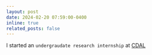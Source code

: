```yaml
---
layout: post
date: 2024-02-20 07:59:00-0400
inline: true
related_posts: false
---
```


I started an `undergraudate research internship` at [CDAL](https://sites.google.com/view/ku-cdal)
